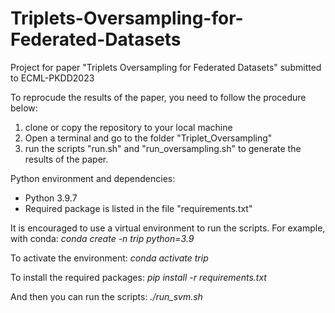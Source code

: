 # Triplets-Oversampling-for-Federated-Datasets
Project for paper "Triplets Oversampling for Federated Datasets" submitted to ECML-PKDD2023

To reprocude the results of the paper, you need to follow the procedure below:
1. clone or copy the repository to your local machine
2. Open a terminal and go to the folder "Triplet_Oversampling"
3. run the scripts "run.sh" and "run_oversampling.sh" to generate the results of the paper.


Python environment and dependencies:
- Python 3.9.7
- Required package is listed in the file "requirements.txt"

It is encouraged to use a virtual environment to run the scripts.
For example, with conda:
*conda create -n trip python=3.9*

To activate the environment:
*conda activate trip*

To install the required packages:
*pip install -r requirements.txt*

And then you can run the scripts:
*./run_svm.sh*